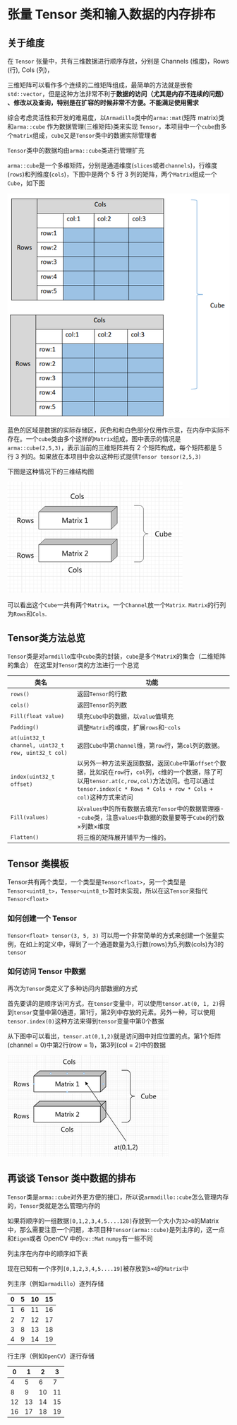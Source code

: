 # 张量 Tensor 类和输入数据的内存排布

## 关于维度

在 `Tensor` 张量中，共有三维数据进行顺序存放，分别是 Channels (维度)，Rows (行), Cols (列)，

三维矩阵可以看作多个连续的二维矩阵组成，最简单的方法就是嵌套`std::vector`，但是这种方法非常不利于**数据的访问（尤其是内存不连续的问题） 、修改以及查询，特别是在扩容的时候非常不方便。不能满足使用需求**

综合考虑灵活性和开发的难易度，以`Armadillo`类中的`arma::mat`(矩阵 matrix)类和`arma::cube` 作为数据管理(三维矩阵)类来实现 `Tensor`，本项目中一个`cube`由多个`matrix`组成，`cube`又是`Tensor`类中的数据实际管理者

`Tensor`类中的数据均由`arma::cube`类进行管理扩充

`arma::cube`是一个多维矩阵，分别是通道维度(`slices`或者`channels`)，行维度(`rows`)和列维度(`cols`)，下图中是两个 5 行 3 列的矩阵，两个`Matrix`组成一个`Cube`，如下图

![cube01](pics/cube01.png)

蓝色的区域是数据的实际存储区，灰色和和白色部分仅用作示意，在内存中实际不存在。一个`cube`类由多个这样的`Matrix`组成，图中表示的情况是`arma::cube(2,5,3)`，表示当前的三维矩阵共有 2 个矩阵构成，每个矩阵都是 5 行 3 列的。如果放在本项目中会以这种形式提供`Tensor tensor(2,5,3)`

下图是这种情况下的三维结构图

![cube02](pics/cube02.png)

可以看出这个`Cube`一共有两个`Matrix`。一个`Channel`放一个`Matrix`. `Matrix`的行列为`Rows`和`Cols`.

## Tensor类方法总览

`Tensor`类是对`armdillo`库中`cube`类的封装，`cube`是多个`Matri`x的集合（二维矩阵的集合）
在这里对`Tensor`类的方法进行一个总览


| 类名                                                            | 功能                                                                                                                                                                                                                                                                                 |
|-----------------------------------------------------------------|--------------------------------------------------------------------------------------------------------------------------------------------------------------------------------------------------------------------------------------------------------------------------------------|
| `rows()`                                                          | 返回`Tensor`的行数                                                                                                                                                                                                                                                                     |
| `cols()`                                                          | 返回`Tensor`的列数                                                                                                                                                                                                                                                                     |
| `Fill(float value)`                                               | 填充`Cube`中的数据，以`value`值填充                                                                                                                                                                                                                                                      |
| `Padding()`                                   | 调整`Matrix`的维度，扩展`rows`和··`cols`                                                                                                                                                                                                                  |
| `at(uint32_t channel, uint32_t row, uint32_t col)`                | 返回`Cube`中第`channel`维，第`row`行，第`col`列的数据。                                                                                                                                                                                                                                      |
| `index(uint32_t offset)`                                          | 以另外一种方法来返回数据，返回`Cube`中第`offset`个数据，比如说在`row`行，`col`列，`c`维的一个数据，除了可以用`tensor.at(c,row,col)`方法访问。也可以通过 `tensor.index(c * Rows * Cols + row * Cols + col)`这种方式来访问
| `Fill(values)` | 以`values`中的所有数据去填充`Tensor`中的数据管理器--`cube`类，注意`values`中数据的数量要等于`Cube`的行数×列数×维度                                                                                                                                                  |
| `Flatten()`                                                       | 将三维的矩阵展开铺平为一维的。                                                                                                                                                                                                                                                       |

## Tensor 类模板

Tensor共有两个类型，一个类型是`Tensor<float>`，另一个类型是`Tensor<uint8_t>`，`Tensor<uint8_t>`暂时未实现，所以在这`Tensor`来指代`Tensor<float>`

### 如何创建一个 Tensor

`Tensor<float> tensor(3, 5, 3)`
可以用一个非常简单的方式来创建一个张量实例，在如上的定义中，得到了一个通道数量为3,行数(rows)为5,列数(cols)为3的`tensor`

### 如何访问 Tensor 中数据

再次为`Tensor`类定义了多种访问内部数据的方式

首先要讲的是顺序访问方式，在`tensor`变量中，可以使用`tensor.at(0, 1, 2)`得到`tensor`变量中第0通道，第1行，第2列中存放的元素。另外一种，可以使用`tensor.index(0)`这种方法来得到`tensor`变量中第0个数据 

从下图中可以看出，`tensor.at(0,1,2)`就是访问图中对应位置的点。第1个矩阵(channel = 0)中第2行(row = 1)，第3列(col = 2)中的数据

![cube03](pics/cube03.png)

## 再谈谈 Tensor 类中数据的排布

`Tensor`类是`arma::cube`对外更方便的接口，所以说`armadillo::cube`怎么管理内存的，`Tensor`类就是怎么管理内存的

如果将顺序的一组数据`[0,1,2,3,4,5....128]`存放到一个大小为`32×8`的Matrix中，那么需要注意一个问题，本项目种`Tensor(arma::cube)`是列主序的，这一点和`Eigen`或者 OpenCV 中的`cv::Mat` `numpy`有一些不同

列主序在内存中的顺序如下表

现在已知有一个序列`[0,1,2,3,4,5....19]`被存放到`5×4`的`Matrix`中

列主序（例如`armadillo`）逐列存储

| 0 | 5 | 10 | 15 |
|---|---|----|----|
| 1 | 6 | 11 | 16 |
| 2 | 7 | 12 | 17 |
| 3 | 8 | 13 | 18 |
| 4 | 9 | 14 | 19 |

行主序（例如`OpenCV`）逐行存储

| 0  | 1  | 2   | 3  |
|----|----|-----|----|
| 4  | 5  | 6   | 7  |
| 8  | 9  | 10  | 11 |
| 12 | 13 | 14  | 15 |
| 16 | 17 | 18  | 19 |